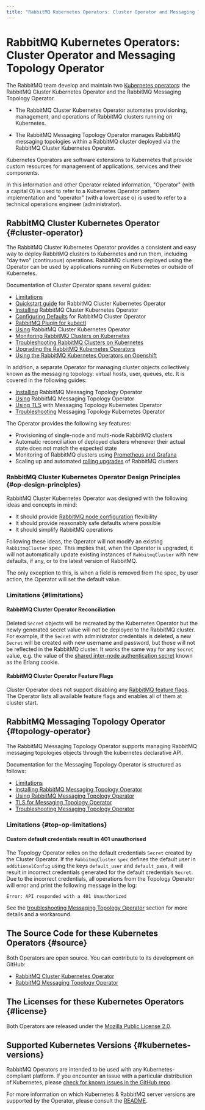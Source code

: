 ```yaml
---
title: "RabbitMQ Kubernetes Operators: Cluster Operator and Messaging Topology Operator"
---
```

# RabbitMQ Kubernetes Operators: Cluster Operator and Messaging Topology Operator

The RabbitMQ team develop and maintain two [Kubernetes operators](https://kubernetes.io/docs/concepts/extend-kubernetes/operator/): the RabbitMQ Cluster Kubernetes Operator and the RabbitMQ Messaging Topology Operator.

* The RabbitMQ Cluster Kubernetes Operator automates provisioning, management, and operations of RabbitMQ clusters running on Kubernetes.

* The RabbitMQ Messaging Topology Operator manages RabbitMQ messaging topologies within a RabbitMQ cluster deployed via the RabbitMQ Cluster Kubernetes Operator.

Kubernetes Operators are software extensions to Kubernetes that provide custom resources for management of applications, services and their components.

In this information and other Operator related information, "Operator" (with a capital O) is used to refer to a Kubernetes Operator pattern implementation and "operator" (with a lowercase o) is used to refer to a technical operations engineer (administrator).

## RabbitMQ Cluster Kubernetes Operator {#cluster-operator}

The RabbitMQ Cluster Kubernetes Operator provides a consistent and easy way to deploy RabbitMQ clusters to Kubernetes and
run them, including "day two" (continuous) operations. RabbitMQ clusters deployed using the Operator can be
used by applications running on Kubernetes or outside of Kubernetes.

Documentation of Cluster Operator spans several guides:

 * [Limitations](#limitations)
 * [Quickstart guide](./quickstart-operator) for RabbitMQ Cluster Kubernetes Operator
 * [Installing](./install-operator) RabbitMQ Cluster Kubernetes Operator
 * [Configuring Defaults](./configure-operator-defaults) for RabbitMQ Cluster Operator
 * [RabbitMQ Plugin for kubectl](./kubectl-plugin)
 * [Using](./using-operator) RabbitMQ Cluster Kubernetes Operator
 * [Monitoring RabbitMQ Clusters on Kubernetes](./operator-monitoring)
 * [Troubleshooting RabbitMQ Clusters on Kubernetes](./troubleshooting-operator)
 * [Upgrading the RabbitMQ Kubernetes Operators](./upgrade-operator)
 * [Using the RabbitMQ Kubernetes Operators on Openshift](./using-on-openshift)

In addition, a separate Operator for managing cluster objects collectively
known as the messaging topology: virtual hosts, user, queues, etc.
It is covered in the following guides:

 * [Installing](./install-topology-operator) RabbitMQ Messaging Topology Operator
 * [Using](./using-topology-operator) RabbitMQ Messaging Topology Operator
 * [Using TLS](./tls-topology-operator) with Messaging Topology Kubernetes Operator
 * [Troubleshooting](./troubleshooting-topology-operator) Messaging Topology Kubernetes Operator

The Operator provides the following key features:

* Provisioning of single-node and multi-node RabbitMQ clusters
* Automatic reconciliation of deployed clusters whenever their actual state does not match the expected state
* Monitoring of RabbitMQ clusters using [Prometheus and Grafana](/docs/prometheus)
* Scaling up and automated [rolling upgrades](/docs/upgrade) of RabbitMQ clusters

### RabbitMQ Cluster Kubernetes Operator Design Principles {#op-design-principles}

RabbitMQ Cluster Kubernetes Operator was designed with the following ideas and concepts in mind:

* It should provide [RabbitMQ node configuration](/docs/configure) flexibility
* It should provide reasonably safe defaults where possible
* It should simplify RabbitMQ operations

Following these ideas, the Operator will not modify an existing `RabbitmqCluster` spec.
This implies that, when the Operator is upgraded, it will not automatically update
existing instances of `RabbitmqCluster` with new defaults, if any, or to the latest version of RabbitMQ.

The only exception to this, is when a field is removed from the spec, by user action, the Operator will set the default value.

### Limitations {#limitations}

#### RabbitMQ Cluster Operator Reconciliation

Deleted `Secret` objects will be recreated by the Kubernetes Operator but the newly generated secret value will
not be deployed to the RabbitMQ cluster. For example, if the `Secret` with administrator credentials is deleted,
a new `Secret` will be created with new username and password, but those will not be reflected in the RabbitMQ cluster.
It works the same way for any `Secret` value, e.g. the value of the [shared inter-node authentication secret](/docs/clustering#erlang-cookie)
known as the Erlang cookie.

#### RabbitMQ Cluster Operator Feature Flags

Cluster Operator does not support disabling any [RabbitMQ feature flags](/docs/feature-flags#how-to-disable-feature-flags).
The Operator lists all available feature flags and enables all of them at cluster start.
 
## RabbitMQ Messaging Topology Operator {#topology-operator}

The RabbitMQ Messaging Topology Operator supports managing RabbitMQ messaging topologies objects through the kubernetes declarative API.

Documentation for the Messaging Topology Operator is structured as follows:

 * [Limitations](#top-op-limitations)
 * [Installing RabbitMQ Messaging Topology Operator](./install-topology-operator)
 * [Using RabbitMQ Messaging Topology Operator](./using-topology-operator)
 * [TLS for Messaging Topology Operator](./tls-topology-operator)
 * [Troubleshooting Messaging Topology Operator](./troubleshooting-topology-operator)

### Limitations {#top-op-limitations}

#### Custom default credentials result in 401 unauthorised

The Topology Operator relies on the default credentials `Secret` created by the Cluster Operator. If the `RabbitmqCluster`
`spec` defines the default user in `additionalConfig` using the keys `default_user` and `default_pass`, it will
result in incorrect credentials generated for the default credentials `Secret`. Due to the incorrect credentials, all
operations from the Topology Operator will error and print the following message in the log:

```
Error: API responded with a 401 Unauthorized
```

See the [troubleshooting Messaging Topology Operator](./troubleshooting-topology-operator) section for more details and a workaround.

## The Source Code for these Kubernetes Operators {#source}

Both Operators are open source. You can contribute to its development on GitHub:

* [RabbitMQ Cluster Kubernetes Operator](https://github.com/rabbitmq/cluster-operator)
* [RabbitMQ Messaging Topology Operator](https://github.com/rabbitmq/messaging-topology-operator)

## The Licenses for these Kubernetes Operators {#license}

Both Operators are released under the [Mozilla Public License 2.0](https://www.mozilla.org/en-US/MPL/2.0/).

## Supported Kubernetes Versions {#kubernetes-versions}

RabbitMQ Operators are intended to be used with any Kubernetes-compliant platform. If you encounter an issue with
a particular distribution of Kubernetes, please [check for known issues in the GitHub repo](https://github.com/rabbitmq/cluster-operator/issues).

For more information on which Kubernetes & RabbitMQ server versions are supported by the Operator,
please consult the [README](https://github.com/rabbitmq/cluster-operator#supported-versions).
